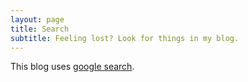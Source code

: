 ```yaml
---
layout: page
title: Search
subtitle: Feeling lost? Look for things in my blog.
---
```


This blog uses [google search](http://google.com/cse).

<script async src="https://cse.google.com/cse.js?cx=c5b57d3b0c477b821"></script>
<div class="gcse-search"></div>